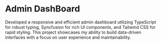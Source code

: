 # Admin DashBoard

Developed a responsive and efficient admin dashboard utilizing TypeScript for robust typing, Syncfusion for rich UI components, and Tailwind CSS for rapid styling. This project showcases my ability to build data-driven interfaces with a focus on user experience and maintainability.
